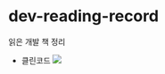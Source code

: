 # dev-reading-record
읽은 개발 책 정리

* 클린코드 <img src="https://img.shields.io/badge/start-2021--06--23%20~-green">